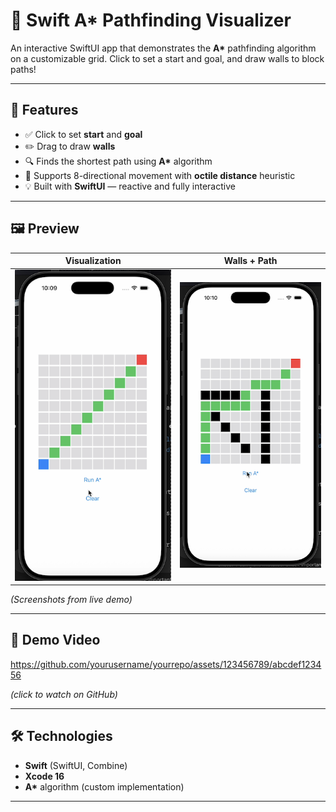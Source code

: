 # 🧭 Swift A* Pathfinding Visualizer

An interactive SwiftUI app that demonstrates the **A\*** pathfinding algorithm on a customizable grid.
Click to set a start and goal, and draw walls to block paths!

---

## 🚀 Features

- ✅ Click to set **start** and **goal**
- ✏️ Drag to draw **walls**
- 🔍 Finds the shortest path using **A\*** algorithm
- 🧠 Supports 8-directional movement with **octile distance** heuristic
- 💡 Built with **SwiftUI** — reactive and fully interactive

---

## 🖼️ Preview

| Visualization | Walls + Path |
|:--------------:|:-------------:|
| ![Demo 1](Images/demo1.png) | ![Demo 2](Images/demo2.png) | ![Demo 2](Images/demo.gif) |

_(Screenshots from live demo)_

---

## 🎥 Demo Video

https://github.com/yourusername/yourrepo/assets/123456789/abcdef123456

_(click to watch on GitHub)_

---

## 🛠️ Technologies

- **Swift** (SwiftUI, Combine)
- **Xcode 16**
- **A\*** algorithm (custom implementation)

---

